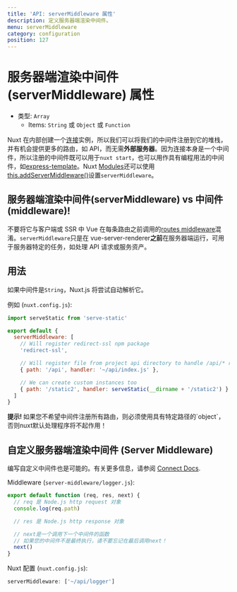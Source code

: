 ```yaml
---
title: 'API: serverMiddleware 属性'
description: 定义服务器端渲染中间件。
menu: serverMiddleware
category: configuration
position: 127
---
```


# 服务器端渲染中间件(serverMiddleware) 属性

- 类型: `Array`
  - Items: `String` 或 `Object` 或 `Function`

Nuxt 在内部创建一个[连接](https://github.com/senchalabs/connect)实例，所以我们可以将我们的中间件注册到它的堆栈，并有机会提供更多的路由，如 API，而无需**外部服务器**。因为连接本身是一个中间件，所以注册的中间件既可以用于`nuxt start`，也可以用作具有编程用法的中间件，如[express-template](https://github.com/nuxt-community/express-template)。Nuxt [Modules](/guide/modules)还可以使用[this.addServerMiddleware()](/api/internals-module-container#addservermiddleware-middleware-)设置`serverMiddleware`。

## 服务器端渲染中间件(serverMiddleware) vs 中间件(middleware)!

不要将它与客户端或 SSR 中 Vue 在每条路由之前调用的[routes middleware](/guide/routing#middleware)混淆。`serverMiddleware`只是在 vue-server-renderer**之前**在服务器端运行，可用于服务器特定的任务，如处理 API 请求或服务资产。

## 用法

如果中间件是`String`，Nuxt.js 将尝试自动解析它。

例如 (`nuxt.config.js`):

```js
import serveStatic from 'serve-static'

export default {
  serverMiddleware: [
    // Will register redirect-ssl npm package
    'redirect-ssl',

    // Will register file from project api directory to handle /api/* requires
    { path: '/api', handler: '~/api/index.js' },

    // We can create custom instances too
    { path: '/static2', handler: serveStatic(__dirname + '/static2') }
  ]
}
```

<p class="Alert Alert--danger">
    <b>提示! </b>
    如果您不希望中间件注册所有路由，则必须使用具有特定路径的`object`，否则nuxt默认处理程序将不起作用！
</p>

## 自定义服务器端渲染中间件 (Server Middleware)

编写自定义中间件也是可能的。有关更多信息，请参阅 [Connect Docs](https://github.com/senchalabs/connect#appusefn).

Middleware (`server-middleware/logger.js`):

```js
export default function (req, res, next) {
  // req 是 Node.js http request 对象
  console.log(req.path)

  // res 是 Node.js http response 对象

  // next是一个调用下一个中间件的函数
  // 如果您的中间件不是最终执行，请不要忘记在最后调用next！
  next()
}
```

Nuxt 配置 (`nuxt.config.js`):

```js
serverMiddleware: ['~/api/logger']
```
